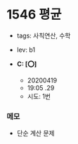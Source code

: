 # 1546 평균
 - tags: 사칙연산, 수학
 - lev: b1

- **C: [:o:]**
  - 20200419
  - 19:05 .29 
  - 시도: 1번

### 메모
 - 단순 계산 문제


